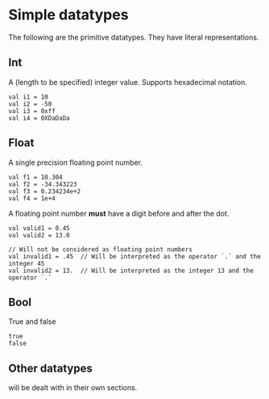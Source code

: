 # Simple datatypes

The following are the primitive datatypes. They have literal representations.

## Int

A (length to be specified) integer value. Supports hexadecimal notation.

```misti
val i1 = 10
val i2 = -50
val i3 = 0xff
val i4 = 0XDaDaDa
```

## Float

A single precision floating point number.

```misti
val f1 = 10.304
val f2 = -34.343223
val f3 = 0.234234e+2
val f4 = 1e+4
```

A floating point number __must__ have a digit before and after the dot.

```misti
val valid1 = 0.45
val valid2 = 13.0

// Will not be considered as floating point numbers
val invalid1 = .45  // Will be interpreted as the operator `.` and the integer 45
val invalid2 = 13.  // Will be interpreted as the integer 13 and the operator `.`
```

## Bool

True and false

```
true
false
```

## Other datatypes

will be dealt with in their own sections.
